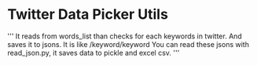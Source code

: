 # Twitter Data Picker Utils
'''
It reads from words_list
than checks for each keywords in twitter. And saves it to jsons.
It is like /keyword/keyword
You can read these jsons with read_json.py, it saves data to pickle and excel csv.
'''
